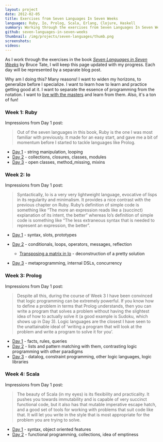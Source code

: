 ```yaml
---
layout: project
date: 2012-02-05
title: Exercises from Seven Languages In Seven Weeks
languages: Ruby, Io, Prolog, Scala, Erlang, Clojure, Haskell
summary: Working through the exercises from Seven Languages In Seven Weeks.
github: seven-languages-in-seven-weeks
thumbnail: /img/projects/seven-languages/thumb.png
screenshots: 
videos:
---
```


As I work through the exercises in the book [*Seven Languages in Seven
Weeks*](http://www.pragprog.com/titles/btlang/seven-languages-in-seven-weeks) by
Bruce Tate, I will keep this page updated with my progress. Each day will be
represented by a separate blog post.

Why am I doing this? Many reasons! I want to widen my horizons, to generalize before I
specialize. I want to learn how to learn and practice getting good at it. I want
to separate the essence of programming from the notation. I want to [live with the
masters](http://www.cs.uni.edu/~wallingf/blog/archives/monthly/2012-09.html#e2012-09-05T17_24_37.htm) and learn from them. Also, it's a ton of fun!

<h3>Week 1: Ruby</h3>

Impressions from Day 1 post:
<blockquote>
Out of the seven languages in this book, Ruby is the one I was most familiar with previously. It made for an easy start, and gave me a bit of momentum before I started to tackle languages like Prolog.
</blockquote>

* [Day 1](/blog/2011/11/27/seven-languages-week-1-day-1/) - string manipulation,
  looping  
* [Day 2](/blog/2011/12/04/seven-languages-week-1-day-2/) - collections,
  closures, classes, modules  
* [Day 3](/blog/2011/12/15/seven-languages-week-1-day-3/) - open classes,
  method\_missing, mixins  

<h3>Week 2: Io</h3>

Impressions from Day 1 post:
<blockquote>
Syntactically, Io is a very very lightweight language, evocative of lisps in its regularity and minimalism. It provides a nice contrast with the previous chapter on Ruby. Ruby’s definition of simple code is something like “The more an expression reads like a (succinct) explanation of its intent, the better” whereas Io’s definition of simple code is something like “The less extraneous syntax that is needed to represent an expression, the better”.
</blockquote>

* [Day 1](/blog/2011/12/18/seven-languages-week-2-day-1/) - syntax, slots,
  prototypes  
* [Day 2](/blog/2012/01/11/seven-languages-week-2-day-2/) - conditionals, loops,
  operators, messages, reflection  

  * [Transposing a matrix in Io](/blog/2011/12/30/transposing-a-matrix-in-io/) -
    deconstruction of a pretty solution  
* [Day 3](/blog/2012/01/16/seven-languages-week-2-day-3/) - metaprogramming,
  internal DSLs, concurrency  

<h3>Week 3: Prolog</h3>
Impressions from Day 1 post:
<blockquote>
Despite all this, during the course of Week 3 I have been convinced that logic programming can be extremely powerful. If you know how to define a problem in terms that Prolog understands, then you can write a program that solves a problem without having the slightest idea of how to actually solve it (a good example is Sudoku, which shows up in Day 3). Logic languages are the closest I have seen to the unattainable ideal of ‘writing a program that will look at the problem and write a program to solve it for you’.
</blockquote>

* [Day 1](/blog/2012/02/05/seven-languages-week-3-day-1/) - facts, rules,
  queries  
* [Day 2](/blog/2012/07/17/seven-languages-week-3-day-2/) - lists and pattern
  matching with them, contrasting logic programming with other paradigms  
* [Day 3](/blog/2012/08/06/seven-languages-week-3-day-3/) - datalog, constraint
  programming, other logic languages, logic libraries  

<h3>Week 4: Scala</h3>
Impressions from Day 1 post:
<blockquote>
The beauty of Scala (in my eyes) is its flexibility and practicality.   It
pushes you towards immutability and is capable of very succinct functional code,
but it also has that mutable imperative escape hatch, and a good set of tools
for working with problems that suit code like that. It will let you write in the 
style that is most appropriate for the problem you are trying to solve.
</blockquote>

* [Day 1](/blog/2013/03/28/seven-languages-week-4-day-1/) - syntax, object oriented features
* [Day 2](/blog/2013/04/10/seven-languages-week-4-day-2/) - functional programming, collections, idea of emptiness
